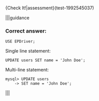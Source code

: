 {Check It!|assessment}(test-1992545037)


|||guidance
### Correct answer:

`USE EPDriver;`

Single line statement:

`UPDATE users SET name = 'John Doe';`

Multi-line statement:

```
mysql> UPDATE users 
    -> SET name = 'John Doe';
```

|||
